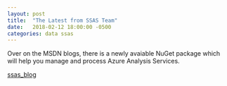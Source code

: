 ```yaml
---
layout: post
title:  "The Latest from SSAS Team"
date:   2018-02-12 18:00:00 -0500
categories: data ssas
---
```

Over on the MSDN blogs, there is a newly avaiable NuGet package which will help you manage and process Azure Analysis Services.

[ssas_blog]

[ssas_blog]: https://blogs.msdn.microsoft.com/analysisservices/2018/02/10/automation-of-analysis-services-with-nuget-packages/